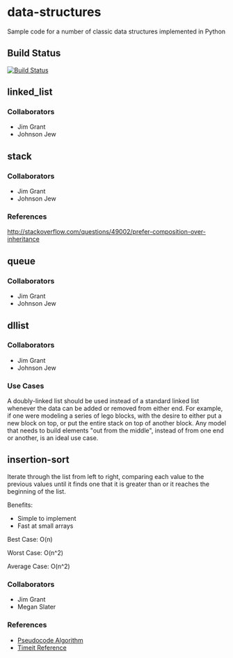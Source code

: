 # data-structures
Sample code for a number of classic data structures implemented in Python

## Build Status
[![Build Status](https://travis-ci.org/MigrantJ/data-structures.svg?branch=wgraph)](https://travis-ci.org/MigrantJ/data-structures) 

## linked_list
### Collaborators
- Jim Grant
- Johnson Jew


## stack
### Collaborators
- Jim Grant
- Johnson Jew

### References
http://stackoverflow.com/questions/49002/prefer-composition-over-inheritance


## queue
### Collaborators
- Jim Grant
- Johnson Jew


## dllist
### Collaborators
- Jim Grant
- Johnson Jew

### Use Cases
A doubly-linked list should be used instead of a standard linked list whenever
the data can be added or removed from either end. For example, if one were
modeling a series of lego blocks, with the desire to either put a new block on 
top, or put the entire stack on top of another block. Any model that needs to 
build elements "out from the middle", instead of from one end or another, is
an ideal use case.


## insertion-sort
Iterate through the list from left to right, comparing each value to the 
previous values until it finds one that it is greater than or it reaches the 
beginning of the list.

Benefits:
- Simple to implement
- Fast at small arrays

Best Case: O(n)

Worst Case: O(n^2)

Average Case: O(n^2)

### Collaborators
- Jim Grant
- Megan Slater

### References
- [Pseudocode Algorithm](https://en.wikipedia.org/wiki/Insertion_sort)
- [Timeit Reference](https://github.com/tlake/data-structures-mk2/blob/hashtable/structures/hash_table.py)
